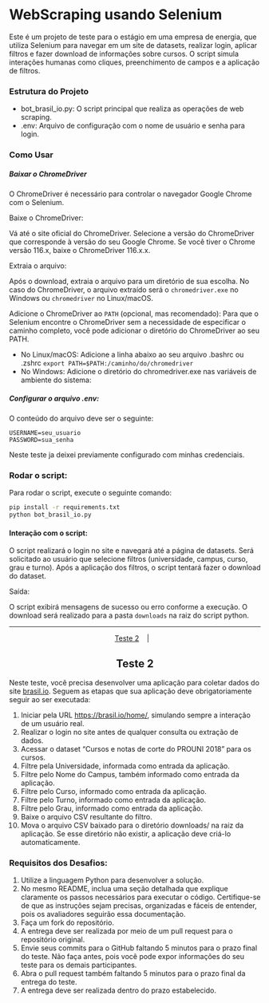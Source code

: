 # WebScraping usando Selenium 

Este é um projeto de teste para o estágio em uma empresa de energia, que utiliza Selenium para navegar em um site de datasets, realizar login, aplicar filtros e fazer download de informações sobre cursos. O script simula interações humanas como cliques, preenchimento de campos e a aplicação de filtros.


### Estrutura do Projeto
* bot_brasil_io.py: O script principal que realiza as operações de web scraping.
* .env: Arquivo de configuração com o nome de usuário e senha para login.

### Como Usar

##### Baixar o ChromeDriver
O ChromeDriver é necessário para controlar o navegador Google Chrome com o Selenium.

Baixe o ChromeDriver:

Vá até o site oficial do ChromeDriver.
Selecione a versão do ChromeDriver que corresponde à versão do seu Google Chrome. Se você tiver o Chrome versão 116.x, baixe o ChromeDriver 116.x.x.

Extraia o arquivo:

Após o download, extraia o arquivo para um diretório de sua escolha. No caso do ChromeDriver, o arquivo extraído será o `chromedriver.exe` no Windows ou `chromedriver` no Linux/macOS.

Adicione o ChromeDriver ao `PATH` (opcional, mas recomendado): Para que o Selenium encontre o ChromeDriver sem a necessidade de especificar o caminho completo, você pode adicionar o diretório do ChromeDriver ao seu PATH.

* No Linux/macOS: Adicione a linha abaixo ao seu arquivo .bashrc ou .zshrc `export PATH=$PATH:/caminho/do/chromedriver`
* No Windows: Adicione o diretório do chromedriver.exe nas variáveis de ambiente do sistema:


##### Configurar o arquivo .env:

O conteúdo do arquivo deve ser o seguinte:

```
USERNAME=seu_usuario
PASSWORD=sua_senha
```

Neste teste ja deixei previamente configurado com minhas credenciais.

### Rodar o script:

Para rodar o script, execute o seguinte comando:

```sh
pip install -r requirements.txt
python bot_brasil_io.py

```

#### Interação com o script:

O script realizará o login no site e navegará até a página de datasets.
Será solicitado ao usuário que selecione filtros (universidade, campus, curso, grau e turno).
Após a aplicação dos filtros, o script tentará fazer o download do dataset.

Saída:

O script exibirá mensagens de sucesso ou erro conforme a execução.
O download será realizado para a pasta `downloads` na raiz do script python.


_____

<p style="text-align:center" dir="auto">
  <a href="#desafio1">Teste 2</a>
  &nbsp;&nbsp;&nbsp;|&nbsp;&nbsp;&nbsp;
</p>

<h2 id="desafio1" style="text-align:center;border-bottom:none">Teste 2</h2>

Neste teste, você precisa desenvolver uma aplicação para coletar dados do site <a href="https://brasil.io/home/" target="_blank">brasil.io</a>. Seguem as etapas que sua aplicação deve obrigatoriamente seguir ao ser executada:

1) Iniciar pela URL https://brasil.io/home/, simulando sempre a interação de um usuário real.
2) Realizar o login no site antes de qualquer consulta ou extração de dados.
3) Acessar o dataset “Cursos e notas de corte do PROUNI 2018” para os cursos.
4) Filtre pela Universidade, informada como entrada da aplicação.
5) Filtre pelo Nome do Campus, também informado como entrada da aplicação.
6) Filtre pelo Curso, informado como entrada da aplicação.
7) Filtre pelo Turno, informado como entrada da aplicação.
8) Filtre pelo Grau, informado como entrada da aplicação.
9) Baixe o arquivo CSV resultante do filtro.
10) Mova o arquivo CSV baixado para o diretório downloads/ na raiz da aplicação. Se esse diretório não existir, a aplicação deve criá-lo automaticamente.

### Requisitos dos Desafios:
1) Utilize a linguagem Python para desenvolver a solução.
2) No mesmo README, inclua uma seção detalhada que explique claramente os passos necessários para executar o código. Certifique-se de que as instruções sejam precisas, organizadas e fáceis de entender, pois os avaliadores seguirão essa documentação.
3) Faça um fork do repositório.
4) A entrega deve ser realizada por meio de um pull request para o repositório original.
5) Envie seus commits para o GitHub faltando 5 minutos para o prazo final do teste. Não faça antes, pois você pode expor informações do seu teste para os demais participantes.
6) Abra o pull request também faltando 5 minutos para o prazo final da entrega do teste.
7) A entrega deve ser realizada dentro do prazo estabelecido.
